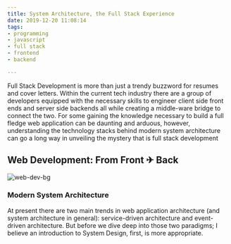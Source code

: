 ```yaml
---
title: System Architecture, the Full Stack Experience
date: 2019-12-20 11:08:14
tags:
- programming 
- javascript 
- full stack 
- frontend 
- backend 

---
```

Full Stack Development is more than just a trendy buzzword for resumes and cover letters. Within the current tech industry there are a group of developers equipped with the necessary skills to engineer client side front ends and server side backends all while creating a middle-ware bridge to connect the two. For some gaining the knowledge necessary to build a full fledge web application can be daunting and arduous, however, understanding the technology stacks behind modern system architecture can go a long way in unveiling the mystery that is full stack development

## Web Development: From Front ✈ Back 
![web-dev-bg](https://i.imgur.com/gdPUJVN.jpg?1) 


### Modern System Architecture 
At present there are two main trends in web application architecture (and system architecture in general): service-driven architecture and event-driven architecture. But before we dive deep into those two paradigms; I believe an introduction to System Design, first, is more appropriate.  


